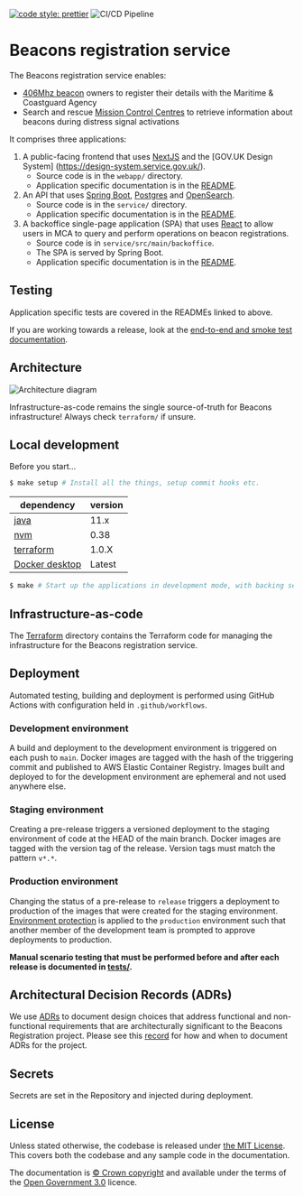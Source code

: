 [![code style: prettier](https://img.shields.io/badge/code_style-prettier-ff69b4.svg?style=flat-square)](https://github.com/prettier/prettier)
![CI/CD Pipeline](https://github.com/mcagov/beacons/actions/workflows/on-merge-to-main.yml/badge.svg)

# Beacons registration service

The Beacons registration service enables:

- [406Mhz beacon](https://www.gov.uk/maritime-safety-weather-and-navigation/register-406-mhz-beacons) owners to register their details with the Maritime & Coastguard Agency
- Search and rescue [Mission Control Centres](<https://en.wikipedia.org/wiki/Mission_control_centre_(Cospas-Sarsat)>) to retrieve information about beacons during distress signal activations

It comprises three applications:

1. A public-facing frontend that uses [NextJS](https://nextjs.org/) and the [GOV.UK Design System]
   (https://design-system.service.gov.uk/).
   - Source code is in the `webapp/` directory.
   - Application specific documentation is in the [README](./webapp/README.md).
2. An API that uses [Spring Boot](https://spring.io/projects/spring-boot), [Postgres](https://www.postgresql.org/)
   and [OpenSearch](https://opensearch.org/).
   - Source code is in the `service/` directory.
   - Application specific documentation is in the [README](./service/README.md).
3. A backoffice single-page application (SPA) that uses [React](https://reactjs.org/docs/create-a-new-react-app.html)
   to allow users in MCA to query and perform operations on beacon registrations.
   - Source code is in `service/src/main/backoffice`.
   - The SPA is served by Spring Boot.
   - Application specific documentation is in the [README](./backoffice/README.md).

## Testing

Application specific tests are covered in the READMEs linked to above.

If you are working towards a release, look at the [end-to-end and smoke test documentation](./tests/README.md).

## Architecture

![Architecture diagram](docs/architecture_diagram.svg)

Infrastructure-as-code remains the single source-of-truth for Beacons infrastructure! Always check `terraform/` if
unsure.

## Local development

Before you start...

```bash
$ make setup # Install all the things, setup commit hooks etc.
```

| **dependency**                                                    | **version** |
| ----------------------------------------------------------------- | ----------- |
| [java](https://openjdk.java.net/projects/jdk/11/)                 | 11.x        |
| [nvm](https://github.com/nvm-sh/nvm)                              | 0.38        |
| [terraform](https://www.terraform.io/)                            | 1.0.X       |
| [Docker desktop](https://www.docker.com/products/docker-desktop/) | Latest      |

```bash
$ make # Start up the applications in development mode, with backing services
```

## Infrastructure-as-code

The [Terraform](./terraform) directory contains the Terraform code for managing the infrastructure for the Beacons
registration service.

## Deployment

Automated testing, building and deployment is performed using GitHub Actions with configuration held in
`.github/workflows`.

### Development environment

A build and deployment to the development environment is triggered on each push to `main`. Docker images are tagged
with the hash of the triggering commit and published to AWS Elastic Container Registry. Images built and deployed to
for the development environment are ephemeral and not used anywhere else.

### Staging environment

Creating a pre-release triggers a versioned deployment to the staging environment of code at the HEAD of the main
branch. Docker images are tagged with the version tag of the release. Version tags must match the pattern `v*.*`.

### Production environment

Changing the status of a pre-release to `release` triggers a deployment to production of the images that were created
for the staging
environment. [Environment protection](https://docs.github.com/en/actions/managing-workflow-runs/reviewing-deployments)
is applied to the `production` environment such that another member of the development team is prompted to approve
deployments to production.

**Manual scenario testing that must be performed before and after each release is documented in [tests/](./tests).**

## Architectural Decision Records (ADRs)

We use [ADRs](./docs/adr) to document design choices that address functional and non-functional requirements that are
architecturally significant to the Beacons Registration project. Please see
this [record](docs/adr/0003-2021-02-24-when-to-adr.md) for how and when to document ADRs for the project.

## Secrets

Secrets are set in the Repository and injected during deployment.

## License

Unless stated otherwise, the codebase is released under [the MIT License][mit]. This covers both the codebase and any
sample code in the documentation.

The documentation is [&copy; Crown copyright][copyright] and available under the terms of the [Open Government 3.0][ogl]
licence.

[mit]: LICENCE
[copyright]: http://www.nationalarchives.gov.uk/information-management/re-using-public-sector-information/uk-government-licensing-framework/crown-copyright/
[ogl]: http://www.nationalarchives.gov.uk/doc/open-government-licence/version/3/
